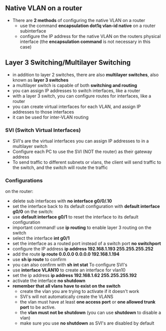 ## Native VLAN on a router
- There are **2 methods** of configuring the native VLAN on a router
	- use the command **encapsulation dot1q vlan-id native** on a router subinterface
	- configure the IP address for the native VLAN on the routers physical interface (the **encapsulation command** is not necessary in this case)
## Layer 3 Switching/Multilayer Switching
- in addition to layer 2 switches, there are also **multilayer switches**, also known as **layer 3 switches**
- a multilayer switch is capable of both **switching and routing**
- you can assign IP addresses to switch interfaces, like a router
- with a layer 3 switch, you can configure routes for interfaces, like a router
- you can create virtual interfaces for each VLAN, and assign IP addresses to those interfaces
- it can be used for inter-VLAN routing
### SVI (Switch Virtual Interfaces)
- SVI's are the virtual interfaces you can assign IP addresses to in a multilayer switch
- Configure each PC to use the SVI (NOT the router) as their gateway address
- To send traffic to different subnets or vlans, the client will send traffic to the switch, and the switch will route the traffic
### Configurations
on the router:
- delete sub interfaces with **no interface g0/0/.10**
- set the interface back to its default configuration with **default interface g0/0**
on the switch:
- use **default interface g0/1** to reset the interface to its default configuration
- important command! use **ip routing** to enable layer 3 routing on the switch
- select the interface **int g0/1**
- set the interface as a routed port instead of a switch port **no switchport**
- configure the IP address **ip address 192.168.1.193 255.255.255.252**
- add the route **ip route 0.0.0.0 0.0.0.0 192.168.1.194**
- use **sh ip route** to confirm
- you can also confirm with **sh int stat**
To configure SVI's
- use **interface VLAN10** to create an interface for vlan10
- set the ip address **ip address 192.168.1.62 255.255.255.192**
- activate the interface **no shutdown**
- **remember that all vlans have to exist on the switch**
	- create the vlan you are trying to activate if it doesn't work
	- SVI's will not automatically create the VLANS
	- the vlan must have at least **one access port** or **one allowed trunk port** to be active.
	- the **vlan must not be shutdown** (you can use **shutdown** to disable a vlan)
	- make sure you use **no shutdown** as SVI's are disabled by default